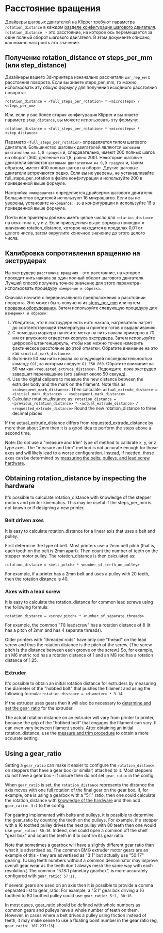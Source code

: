 # Расстояние вращения

Драйверы шаговых двигателей на Klipper требуют параметра `rotation_distance` в каждом [разделе конфигурации шагового двигателя](Config_Reference.md#stepper). `rotation_distance ` - это расстояние, на которое ось перемещается за один полный оборот шагового двигателя. В этом документе описано, как можно настроить это значение.

## Получение rotation_distance от steps_per_mm (или step_distance)

Дизайнеры вашего 3d-принтера изначально рассчитали `шаг_пер_мм` с расстояния поворота. Если вы знаете steps_per_mm, то можно использовать эту общую формулу для получения исходного расстояния поворота:
```
rotation_distance = <full_steps_per_rotation> * <microsteps> / <steps_per_mm>
```

Или, если у вас более старая конфигурация Klipper и вы знаете параметр `step_distance`, вы можете использовать эту формулу:
```
rotation_distance = <full_steps_per_rotation> * <microsteps> * <step_distance>
```

Параметр `<full_steps_per_rotation>` определяется типом шагового двигателя. Большинство шаговых двигателей являются `шаговыми двигателями на 1,8 градуса` и, следовательно, имеют 200 полных шагов на оборот (360, деленное на 1,8, равно 200). Некоторые шаговые двигатели являются `шаговыми двигателями на 0,9 градуса` и, таким образом, имеют 400 полных шагов на оборот. Другие шаговые двигатели встречаются редко. Если вы не уверены, не устанавливайте full_steps_per_rotation в файле конфигурации и используйте 200 в приведенной выше формуле.

Настройка `<микрошагов>` определяется драйвером шагового двигателя. Большинство водителей используют 16 микрошагов. Если вы не уверены, установите `микрошагов: 16` в конфигурации и используйте 16 в приведенной выше формуле.

Почти все принтеры должны иметь целое число для `rotation_distance` на осях типа x, y и z. Если приведенная выше формула приводит к значению rotation_distance, которое находится в пределах 0,01 от целого числа, затем округлите конечное значение до этого целого числа.

## Калибровка сопротивления вращению на экструдерах

На экструдере `расстояние вращения` - это расстояние, на которое проходит нить накала за один полный оборот шагового двигателя. Лучший способ получить точное значение для этого параметра-использовать процедуру `измерение и обрезка`.

Сначала начните с первоначального предположения о расстоянии поворота. Это может быть получено из [steps_per_mm](#obtaining-rotation_distance-from-steps_per_mm-or-step_distance) или путем [проверки оборудования](#extruder).
Затем используйте следующую процедуру для `измерения и обрезки`:
1. Убедитесь, что в экструдере есть нить накала, нагреватель нагрет до соответствующей температуры и принтер готов к выдавливанию.
2. С помощью маркера нанесите метку на нить накала примерно в 70 мм от впускного отверстия корпуса экструдера. Затем используйте цифровой штангенциркуль, чтобы как можно точнее измерить фактическое расстояние до этой отметки. Обратите внимание на это как `<initial_mark_distance>`.
3. Вытяните 50 мм нити накала со следующей последовательностью команд: `G91`, за которым следует `G1 E50 F60`. Обратите внимание на 50 мм как `<requested_extrude_distance>`. Подождите, пока экструдер завершит перемещение (это займет около 50 секунд).
4. Use the digital calipers to measure the new distance between the
   extruder body and the mark on the filament. Note this as
   `<subsequent_mark_distance>`. Then calculate:
   `actual_extrude_distance = <initial_mark_distance> - <subsequent_mark_distance>`
5. Calculate rotation_distance as:
   `rotation_distance = <previous_rotation_distance> * <actual_extrude_distance> / <requested_extrude_distance>`
   Round the new rotation_distance to three decimal places.

If the actual_extrude_distance differs from requested_extrude_distance
by more than about 2mm then it is a good idea to perform the steps
above a second time.

Note: Do *not* use a "measure and trim" type of method to calibrate x,
y, or z type axes. The "measure and trim" method is not accurate
enough for those axes and will likely lead to a worse configuration.
Instead, if needed, those axes can be determined by
[measuring the belts, pulleys, and lead screw hardware](#obtaining-rotation_distance-by-inspecting-the-hardware).

## Obtaining rotation_distance by inspecting the hardware

It's possible to calculate rotation_distance with knowledge of the
stepper motors and printer kinematics. This may be useful if the
steps_per_mm is not known or if designing a new printer.

### Belt driven axes

It is easy to calculate rotation_distance for a linear axis that uses
a belt and pulley.

First determine the type of belt. Most printers use a 2mm belt pitch
(that is, each tooth on the belt is 2mm apart). Then count the number
of teeth on the stepper motor pulley. The rotation_distance is then
calculated as:
```
rotation_distance = <belt_pitch> * <number_of_teeth_on_pulley>
```

For example, if a printer has a 2mm belt and uses a pulley with 20
teeth, then the rotation distance is 40.

### Axes with a lead screw

It is easy to calculate the rotation_distance for common lead screws
using the following formula:
```
rotation_distance = <screw_pitch> * <number_of_separate_threads>
```

For example, the common "T8 leadscrew" has a rotation distance of 8
(it has a pitch of 2mm and has 4 separate threads).

Older printers with "threaded rods" have only one "thread" on the lead
screw and thus the rotation distance is the pitch of the screw. (The
screw pitch is the distance between each groove on the screw.) So, for
example, an M6 metric rod has a rotation distance of 1 and an M8 rod
has a rotation distance of 1.25.

### Extruder

It's possible to obtain an initial rotation distance for extruders by
measuring the diameter of the "hobbed bolt" that pushes the filament
and using the following formula: `rotation_distance = <diameter> * 3.14`

If the extruder uses gears then it will also be necessary to
[determine and set the gear_ratio](#using-a-gear_ratio) for the
extruder.

The actual rotation distance on an extruder will vary from printer to
printer, because the grip of the "hobbed bolt" that engages the
filament can vary. It can even vary between filament spools. After
obtaining an initial rotation_distance, use the
[measure and trim procedure](#calibrating-rotation_distance-on-extruders)
to obtain a more accurate setting.

## Using a gear_ratio

Setting a `gear_ratio` can make it easier to configure the
`rotation_distance` on steppers that have a gear box (or similar)
attached to it. Most steppers do not have a gear box - if unsure then
do not set `gear_ratio` in the config.

When `gear_ratio` is set, the `rotation_distance` represents the
distance the axis moves with one full rotation of the final gear on
the gear box. If, for example, one is using a gearbox with a "5:1"
ratio, then one could calculate the rotation_distance with
[knowledge of the hardware](#obtaining-rotation_distance-by-inspecting-the-hardware)
and then add `gear_ratio: 5:1` to the config.

For gearing implemented with belts and pulleys, it is possible to
determine the gear_ratio by counting the teeth on the pulleys. For
example, if a stepper with a 16 toothed pulley drives the next pulley
with 80 teeth then one would use `gear_ratio: 80:16`. Indeed, one
could open a common off the shelf "gear box" and count the teeth in it
to confirm its gear ratio.

Note that sometimes a gearbox will have a slightly different gear
ratio than what it is advertised as. The common BMG extruder motor
gears are an example of this - they are advertised as "3:1" but
actually use "50:17" gearing. (Using teeth numbers without a common
denominator may improve overall gear wear as the teeth don't always
mesh the same way with each revolution.) The common "5.18:1 planetary
gearbox", is more accurately configured with `gear_ratio: 57:11`.

If several gears are used on an axis then it is possible to provide a
comma separated list to gear_ratio. For example, a "5:1" gear box
driving a 16 toothed to 80 toothed pulley could use
`gear_ratio: 5:1, 80:16`.

In most cases, gear_ratio should be defined with whole numbers as
common gears and pulleys have a whole number of teeth on them.
However, in cases where a belt drives a pulley using friction instead
of teeth, it may make sense to use a floating point number in the gear
ratio (eg, `gear_ratio: 107.237:16`).
